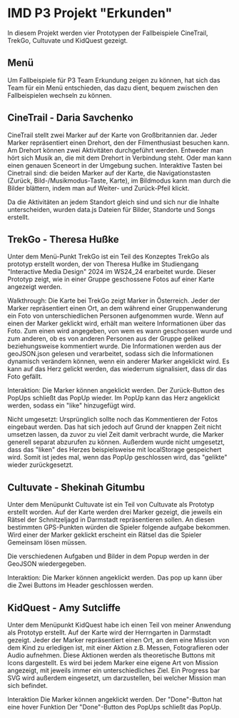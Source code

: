 # IMD P3 Projekt "Erkunden"

In diesem Projekt werden vier Prototypen der Fallbeispiele CineTrail, TrekGo, Cultuvate und KidQuest gezeigt.

## Menü

Um Fallbeispiele für P3 Team Erkundung zeigen zu können, hat sich das Team für ein Menü entschieden, das dazu dient, bequem zwischen den Fallbeispielen wechseln zu können.

## CineTrail - Daria Savchenko

CineTrail stellt zwei Marker auf der Karte von Großbritannien dar. Jeder Marker repräsentiert einen Drehort, den der Filmenthusiast besuchen kann.
Am Drehort können zwei Aktivitäten durchgeführt werden. Entweder man hört sich Musik an, die mit dem Drehort in Verbindung steht. Oder man kann einen genauen Sceneort in der Umgebung suchen.
Interaktive Tasten bei Cinetrail sind: die beiden Marker auf der Karte, die Navigationstasten (Zurück, Bild-/Musikmodus-Taste, Karte), im Bildmodus kann man durch die Bilder blättern, indem man auf Weiter- und Zurück-Pfeil klickt.

Da die Aktivitäten an jedem Standort gleich sind und sich nur die Inhalte unterscheiden, wurden data.js Dateien für Bilder, Standorte und Songs erstellt.

## TrekGo - Theresa Hußke

Unter dem Menü-Punkt TrekGo ist ein Teil des Konzeptes TrekGo als prototyp erstellt worden, der von Theresa Hußke im Studiengang "Interactive Media Design" 2024 im WS24_24 erarbeitet wurde. Dieser Prototyp zeigt, wie in einer Gruppe geschossene Fotos auf einer Karte angezeigt werden.

Walkthrough:
Die Karte bei TrekGo zeigt Marker in Österreich. Jeder der Marker repräsentiert einen Ort, an dem während einer Gruppenwanderung ein Foto von unterschiedlichen Personen aufgenommen wurde.
Wenn auf einen der Marker geklickt wird, erhält man weitere Informationen über das Foto. Zum einen wird angegeben, von wem es wann geschossen wurde und zum anderen, ob es von anderen Personen aus der Gruppe geliked beziehungsweise kommentiert wurde. Die Informationen werden aus der geoJSON.json gelesen und verarbeitet, sodass sich die Informationen dynamisch verändern können, wenn ein anderer Marker angeklickt wird.
Es kann auf das Herz gelickt werden, das wiederrum signalisiert, dass dir das Foto gefällt.

Interaktion:
Die Marker können angeklickt werden.
Der Zurück-Button des PopUps schließt das PopUp wieder.
Im PopUp kann das Herz angeklickt werden, sodass ein "like" hinzugefügt wird.

Nicht umgesetzt:
Ursprünglich sollte noch das Kommentieren der Fotos eingebaut werden. Das hat sich jedoch auf Grund der knappen Zeit nicht umsetzen lassen, da zuvor zu viel Zeit damit verbracht wurde, die Marker generell separat abzurufen zu können.
Außerdem wurde nicht umgesetzt, dass das "liken" des Herzes beispielsweise mit localStorage gespeichert wird. Somit ist jedes mal, wenn das PopUp geschlossen wird, das "gelikte" wieder zurückgesetzt.

## Cultuvate - Shekinah Gitumbu

Unter dem Menüpunkt Cultuvate ist ein Teil von Cultuvate als Prototyp erstellt worden. Auf der Karte werden drei Marker gezeigt, die jeweils ein Rätsel der Schnitzeljagd in Darmstadt repräsentieren sollen. An diesen bestimmten GPS-Punkten würden die Spieler folgende aufgabe bekommen. Wird einer der Marker geklickt erscheint ein Rätsel das die Spieler Gemeinsam lösen müssen.

Die verschiedenen Aufgaben und Bilder in dem Popup werden in der GeoJSON wiedergegeben.

Interaktion:
Die Marker können angeklickt werden.
Das pop up kann über die Zwei Buttons im Header geschlossen werden.

## KidQuest - Amy Sutcliffe

Unter dem Menüpunkt KidQuest habe ich einen Teil von meiner Anwendung als Prototyp erstellt. Auf der Karte wird der Herrngarten in Darmstadt gezeigt. Jeder der Marker repräsentiert einen Ort, an dem eine Mission von dem Kind zu erledigen ist, mit einer Aktion z.B. Messen, Fotografieren oder Audio aufnehmen. Diese Aktionen werden als theoretische Buttons mit Icons dargestellt. Es wird bei jedem Marker eine eigene Art von Mission angezeigt, mit jeweils immer ein unterschiedliches Ziel. Ein Progress bar SVG wird außerdem eingesetzt, um darzustellen, bei welcher Mission man sich befindet.

Interaktion
Die Marker können angeklickt werden.
Der "Done"-Button hat eine hover Funktion
Der "Done"-Button des PopUps schließt das PopUp.
